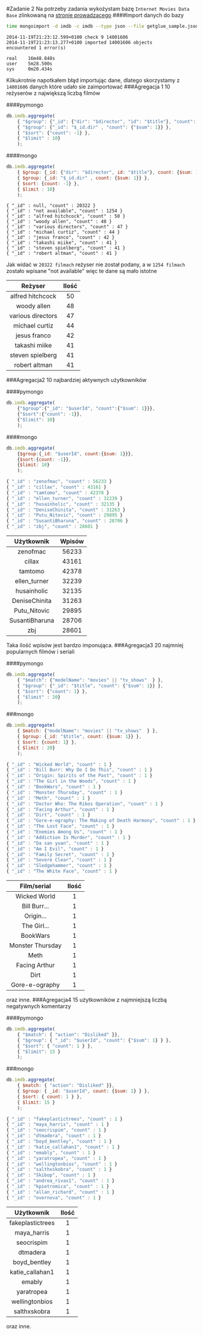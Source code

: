 #Zadanie 2
Na potrzeby zadania wykożystam bazę `Internet Movies Data Base` zlinkowaną na [stronie prowadzącego](http://wbzyl.inf.ug.edu.pl/nosql/)
####Import danych do bazy
```sh
time mongoimport -d imdb -c imdb --type json --file getglue_sample.json
```
```mongo
2014-11-19T21:23:12.599+0100 check 9 14001606
2014-11-19T21:23:13.277+0100 imported 14001606 objects
encountered 1 error(s)

real	16m48.848s
user	5m28.500s
sys		0m20.434s
```

Kilkukrotnie napotkałem błąd importując dane, dlatego skorzystamy z `14001606` danych które udało sie zaimportować
###Agregacja 1
10 reżyserów z największą liczbą filmów

####pymongo
```js
db.imdb.aggregate(
    { "$group": {"_id": {"dir": "$director", "id": "$title"}, "count": {"$sum": 1}} },
    { "$group": {"_id": "$_id.dir" , "count": {"$sum": 1}} },
    { "$sort": {"count": -1} },
    { "$limit" : 10}
    );
```
    
####mongo
```js
db.imdb.aggregate(
    { $group: {_id: {"dir": "$director", id: "$title"}, count: {$sum: 1}} },
    { $group: {_id: "$_id.dir" , count: {$sum: 1}} },
    { $sort: {count: -1} },
    { $limit : 10}
    );
```
```mongo
{ "_id" : null, "count" : 20322 }
{ "_id" : "not available", "count" : 1254 }
{ "_id" : "alfred hitchcock", "count" : 50 }
{ "_id" : "woody allen", "count" : 48 }
{ "_id" : "various directors", "count" : 47 }
{ "_id" : "michael curtiz", "count" : 44 }
{ "_id" : "jesus franco", "count" : 42 }
{ "_id" : "takashi miike", "count" : 41 }
{ "_id" : "steven spielberg", "count" : 41 }
{ "_id" : "robert altman", "count" : 41 }
```
Jak widać w `20322 filmach` reżyser nie został podany, 
a w `1254 filmach` zostało wpisane "not available" więc te dane są mało istotne

|      Reżyser      |    Ilość    |
|:-----------------:|:-----------:|
| alfred hitchcock  |     50      |
| woody allen       |     48      |
| various directors |     47      |
| michael curtiz    |     44      |
| jesus franco      |     42      |
| takashi miike     |     41      |
| steven spielberg  |     41      |
| robert altman     |     41      |
###Agregacja2
10 najbardziej aktywnych użytkowników

####pymongo
```js
db.imdb.aggregate(
	{"$group":{"_id": "$userId", "count":{"$sum": 1}}},
	{"$sort":{"count": -1}},
	{"$limit": 10}
	);
```
####mongo
```js
db.imdb.aggregate(
	{$group:{_id: "$userId", count:{$sum: 1}}},
	{$sort:{count: -1}},
	{$limit: 10}
	);
```
```js	
{ "_id" : "zenofmac", "count" : 56233 }
{ "_id" : "cillax", "count" : 43161 }
{ "_id" : "tamtomo", "count" : 42378 }
{ "_id" : "ellen_turner", "count" : 32239 }
{ "_id" : "husainholic", "count" : 32135 }
{ "_id" : "DeniseChinita", "count" : 31263 }
{ "_id" : "Putu_Nitovic", "count" : 29895 }
{ "_id" : "SusantiBharuna", "count" : 28706 }
{ "_id" : "zbj", "count" : 28601 }
```
|    Użytkownik     |    Wpisów   |
|:-----------------:|:-----------:|
| zenofmac          |    56233    |
| cillax            |    43161    |
| tamtomo           |    42378    |
| ellen_turner      |    32239    |
| husainholic       |    32135    |
| DeniseChinita     |    31263    |
| Putu_Nitovic      |    29895    |
| SusantiBharuna    |    28706    |
| zbj               |    28601    |
Taka ilość wpisów jest bardzo imponująca.
###Agregacja3
20 najmniej popularnych filmów i seriali

####pymongo
```js
db.imdb.aggregate(
    { "$match": {"modelName": "movies" || "tv_shows"  } },
    { "$group": {"_id": "$title", "count": {"$sum": 1}} },
    { "$sort": {"count": 1} },
    { "$limit" : 20}
    );
```
###mongo
```js
db.imdb.aggregate(
    { $match: {"modelName": "movies" || "tv_shows"  } },
    { $group: {_id: "$title", count: {$sum: 1}} },
    { $sort: {count: 1} },
    { $limit : 20}
    );
```
```js
{ "_id" : "Wicked World", "count" : 1 }
{ "_id" : "Bill Burr: Why Do I Do This", "count" : 1 }
{ "_id" : "Origin: Spirits of the Past", "count" : 1 }
{ "_id" : "The Girl in the Woods", "count" : 1 }
{ "_id" : "BookWars", "count" : 1 }
{ "_id" : "Monster Thursday", "count" : 1 }
{ "_id" : "Meth", "count" : 1 }
{ "_id" : "Doctor Who: The Ribos Operation", "count" : 1 }
{ "_id" : "Facing Arthur", "count" : 1 }
{ "_id" : "Dirt", "count" : 1 }
{ "_id" : "Gore-e-ography: The Making of Death Harmony", "count" : 1 }
{ "_id" : "The Lost Face", "count" : 1 }
{ "_id" : "Enemies Among Us", "count" : 1 }
{ "_id" : "Addiction Is Murder", "count" : 1 }
{ "_id" : "Da san yuan", "count" : 1 }
{ "_id" : "Am I Evil", "count" : 1 }
{ "_id" : "Family Secret", "count" : 1 }
{ "_id" : "Severe Clear", "count" : 1 }
{ "_id" : "Sledgehammer", "count" : 1 }
{ "_id" : "The White Face", "count" : 1 }
```
|    Film/serial    |    Ilość    |
|:-----------------:|:-----------:|
| Wicked World      |      1      |
| Bill Burr...      |      1      |
| Origin...         |      1      |
| The Girl...       |      1      |
| BookWars          |      1      |
| Monster Thursday  |      1      |
| Meth              |      1      |
| Facing Arthur     |      1      |
| Dirt              |      1      |
| Gore-e-ography    |      1      |
oraz inne.
###Agregacja4
15 użytkowników z najmniejszą liczbą negatywnych komentarzy

####pymongo
```js
db.imdb.aggregate(
	{ "$match": { "action": "Disliked" }},
	{ "$group": { "_id": "$userId", "count": {"$sum": 1} } },
	{ "$sort": { "count": 1 } },
	{ "$limit": 15 }
	);
```

###mongo
```js
db.imdb.aggregate(
	{ $match: { "action": "Disliked" }},
	{ $group: { _id: "$userId", count: {$sum: 1} } },
	{ $sort: { count: 1 } },
	{ $limit: 15 } 
	);
```
```js
{ "_id" : "fakeplastictrees", "count" : 1 }
{ "_id" : "maya_harris", "count" : 1 }
{ "_id" : "seocrispim", "count" : 1 }
{ "_id" : "dtmadera", "count" : 1 }
{ "_id" : "boyd_bentley", "count" : 1 }
{ "_id" : "katie_callahan1", "count" : 1 }
{ "_id" : "emably", "count" : 1 }
{ "_id" : "yaratropea", "count" : 1 }
{ "_id" : "wellingtonbios", "count" : 1 }
{ "_id" : "salthxskobra", "count" : 1 }
{ "_id" : "Skibop", "count" : 1 }
{ "_id" : "andrea_rivas1", "count" : 1 }
{ "_id" : "kpietromica", "count" : 1 }
{ "_id" : "allan_richard", "count" : 1 }
{ "_id" : "overnova", "count" : 1 }
```

|    Użytkownik     |    Ilość    |
|:-----------------:|:-----------:|
| fakeplastictrees  |      1      |
| maya_harris       |      1      |
| seocrispim        |      1      |
| dtmadera          |      1      |
| boyd_bentley      |      1      |
| katie_callahan1   |      1      |
| emably            |      1      |
| yaratropea        |      1      |
| wellingtonbios    |      1      |
| salthxskobra      |      1      |
oraz inne.

